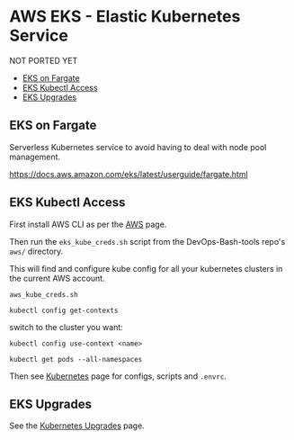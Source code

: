 # AWS EKS - Elastic Kubernetes Service

NOT PORTED YET

<!-- INDEX_START -->
- [EKS on Fargate](#eks-on-fargate)
- [EKS Kubectl Access](#eks-kubectl-access)
- [EKS Upgrades](#eks-upgrades)
<!-- INDEX_END -->

## EKS on Fargate

Serverless Kubernetes service to avoid having to deal with node pool management.

<https://docs.aws.amazon.com/eks/latest/userguide/fargate.html>

## EKS Kubectl Access

First install AWS CLI as per the [AWS](aws.md) page.

Then run the `eks_kube_creds.sh` script from the DevOps-Bash-tools repo's `aws/` directory.

This will find and configure kube config for all your kubernetes clusters in the current AWS account.

```shell
aws_kube_creds.sh
```

```shell
kubectl config get-contexts
```

switch to the cluster you want:

```shell
kubectl config use-context <name>
```

```shell
kubectl get pods --all-namespaces
```

Then see [Kubernetes](kubernetes.md) page for configs, scripts and `.envrc`.

## EKS Upgrades

See the [Kubernetes Upgrades](kubernetes-upgrades.md) page.
